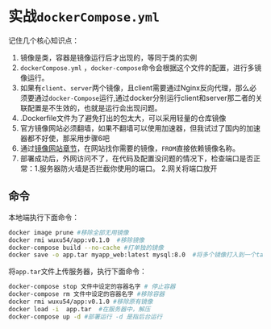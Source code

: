 # 实战`dockerCompose.yml`

记住几个核心知识点：

1. 镜像是类，容器是镜像运行后才出现的，等同于类的实例
2. `dockerCompose.yml` ，`docker-compose`命令会根据这个文件的配置，进行多镜像运行。
3. 如果有`client`、`server`两个镜像，且client需要通过Nginx反向代理，那么必须要通过`docker-Compose`运行,通过docker分别运行client和server那二者的关联配置是不生效的，也就是运行会出现问题。
4. .Dockerfile文件为了避免打出的包太大，可以采用轻量的仓库镜像
5. 官方镜像网站必须翻墙，如果不翻墙可以使用加速器，但我试过了国内的加速器都不好使，那采用步骤6吧
6. 通过[镜像网站章节](../2.基础知识/5.2.镜像-镜像网站.md)，在网站找你需要的镜像，`FROM`直接依赖镜像名称。
7. 部署成功后，外网访问不了，在代码及配置没问题的情况下，检查端口是否正常：1.服务器防火墙是否拦截你使用的端口。 2.网关将端口放开

## 命令

本地端执行下面命令：

```sh
docker image prune #移除全部无用镜像
docker rmi wuxu54/app:v0.1.0  #移除镜像
docker-compose build --no-cache #打单独的镜像
docker save -o app.tar myapp_web:latest mysql:8.0  #将多个镜像打入到一个tar中。一般是compose联合部署时使用
```

将`app.tar`文件上传服务器，执行下面命令：

```sh
docker-compose stop 文件中设定的容器名字 # 停止容器
docker-compose rm 文件中设定的容器名字 #移除容器
docker rmi wuxu54/app:v0.1.0 #移除原有镜像
docker load -i  app.tar  #在服务器中，解压
docker-compose up -d #部署运行 -d 是指后台运行
```
